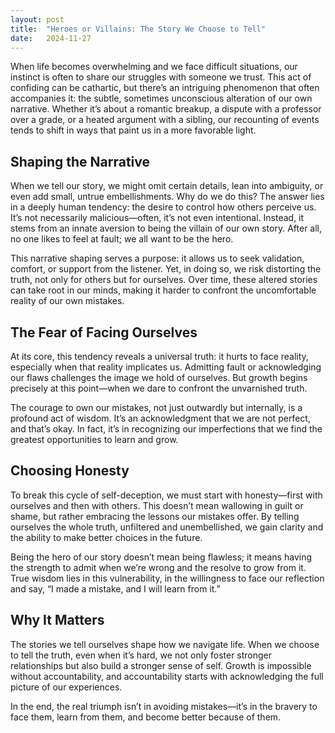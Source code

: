 ```yaml
---
layout: post
title:  "Heroes or Villains: The Story We Choose to Tell"
date:   2024-11-27
---
```

When life becomes overwhelming and we face difficult situations, our instinct is often to share our struggles with someone we trust. This act of confiding can be cathartic, but there’s an intriguing phenomenon that often accompanies it: the subtle, sometimes unconscious alteration of our own narrative. Whether it’s about a romantic breakup, a dispute with a professor over a grade, or a heated argument with a sibling, our recounting of events tends to shift in ways that paint us in a more favorable light.

## Shaping the Narrative  

When we tell our story, we might omit certain details, lean into ambiguity, or even add small, untrue embellishments. Why do we do this? The answer lies in a deeply human tendency: the desire to control how others perceive us. It’s not necessarily malicious—often, it’s not even intentional. Instead, it stems from an innate aversion to being the villain of our own story. After all, no one likes to feel at fault; we all want to be the hero.  

This narrative shaping serves a purpose: it allows us to seek validation, comfort, or support from the listener. Yet, in doing so, we risk distorting the truth, not only for others but for ourselves. Over time, these altered stories can take root in our minds, making it harder to confront the uncomfortable reality of our own mistakes.  

## The Fear of Facing Ourselves  

At its core, this tendency reveals a universal truth: it hurts to face reality, especially when that reality implicates us. Admitting fault or acknowledging our flaws challenges the image we hold of ourselves. But growth begins precisely at this point—when we dare to confront the unvarnished truth.  

The courage to own our mistakes, not just outwardly but internally, is a profound act of wisdom. It’s an acknowledgment that we are not perfect, and that’s okay. In fact, it’s in recognizing our imperfections that we find the greatest opportunities to learn and grow.  

## Choosing Honesty  

To break this cycle of self-deception, we must start with honesty—first with ourselves and then with others. This doesn’t mean wallowing in guilt or shame, but rather embracing the lessons our mistakes offer. By telling ourselves the whole truth, unfiltered and unembellished, we gain clarity and the ability to make better choices in the future.  

Being the hero of our story doesn’t mean being flawless; it means having the strength to admit when we’re wrong and the resolve to grow from it. True wisdom lies in this vulnerability, in the willingness to face our reflection and say, “I made a mistake, and I will learn from it.”  

## Why It Matters  

The stories we tell ourselves shape how we navigate life. When we choose to tell the truth, even when it’s hard, we not only foster stronger relationships but also build a stronger sense of self. Growth is impossible without accountability, and accountability starts with acknowledging the full picture of our experiences.  

In the end, the real triumph isn’t in avoiding mistakes—it’s in the bravery to face them, learn from them, and become better because of them.
